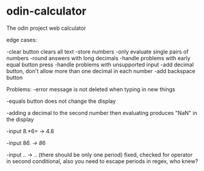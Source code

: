 # odin-calculator
The odin project web calculator

edge cases:

-clear button clears all text
-store numbers
-only evaluate single pairs of numbers
-round answers with long decimals
-handle problems with early equal button press
-handle problems with unsupported input
-add decimal button, don't allow more than one decimal in each number
-add backspace button

Problems:
-error message is not deleted when typing in new things

-equals button does not change the display

-adding a decimal to the second number then evaluating produces "NaN" in the display

-input 8.*6= -> 4.8

-input 8*6. -> 8*6

-input .. -> .. (there should be only one period) fixed, checked for 
operator in second conditional, also you need to escape periods in regex,
who knew?